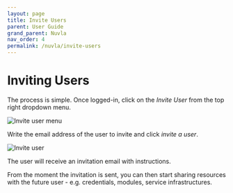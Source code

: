 ```yaml
---
layout: page
title: Invite Users
parent: User Guide
grand_parent: Nuvla
nav_order: 4
permalink: /nuvla/invite-users
---
```


# Inviting Users

The process is simple. Once logged-in, click on the *Invite User* from the top right dropdown menu. 

![Invite user menu](/docs/assets/invite-user-menu.png)

Write the email address of the user to invite and click *invite a user*.

![Invite user](/docs/assets/invite-modal.png)

The user will receive an invitation email with instructions.

From the moment the invitation is sent, you can then start sharing resources with the future user - e.g. credentials, modules, service infrastructures.
